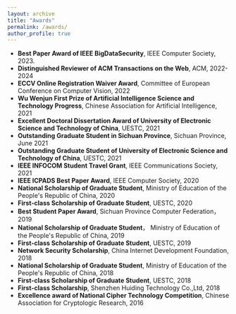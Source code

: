 ```yaml
---
layout: archive
title: "Awards"
permalink: /awards/
author_profile: true
---
```


* **Best Paper Award of IEEE BigDataSecurity**, IEEE Computer Society, 2023.
* **Distinguished Reviewer of ACM Transactions on the Web**, ACM, 2022-2024
*  **ECCV Online Registration Waiver Award**, Committee of European Conference on Computer Vision, 2022
*  **Wu Wenjun First Prize of Artificial Intelligence Science and Technology Progress**, Chinese Association for Artificial Intelligence, 2021
*  **Excellent Doctoral Dissertation Award of University of Electronic Science and Technology of China**,  UESTC, 2021
* **Outstanding Graduate Student in Sichuan Province**, Sichuan Province, June 2021
* **Outstanding Graduate Student of University of Electronic Science and Technology of China**, UESTC,  2021
* **IEEE INFOCOM Student Travel Grant**, IEEE Communications Society, 2021
* **IEEE ICPADS Best Paper Award**, IEEE Computer Society, 2020
* **National Scholarship of Graduate Student**, Ministry of Education of the People's Republic of China, 2020
* **First-class Scholarship of Graduate Student**, UESTC, 2020
* **Best Student Paper Award**, Sichuan Province Computer Federation， 2019
* **National Scholarship of Graduate Student**， Ministry of Education of the People's Republic of China, 2019
* **First-class Scholarship of Graduate Student**, UESTC, 2019
* **Network Security Scholarship**, China Internet Development Foundation, 2018
* **National Scholarship of Graduate Student**,  Ministry of Education of the People's Republic of China, 2018
* **First-class Scholarship of Graduate Student**, UESTC, 2018
* **First-class Scholarship**, Shenzhen Huiding Technology Co.,Ltd, 2018
* **Excellence award of National Cipher Technology Competition**, Chinese Association for Cryptologic Research, 2016

   

